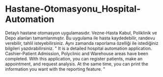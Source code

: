 # Hastane-Otomasyonu_Hospital-Automation
Detaylı hastane otomasyon uygulamasıdır. Vezne-Hasta Kabul, Poliklinik ve Depo alanları tamamlanmıştır. Bu uygulama ile hasta kaydedebilir, randevu verebilir, tahlil isteyebilirsiniz. Aynı zamanda raporlama özelliği ile istediğiniz bilgileri yazdırabilirsiniz. " It is a detailed hospital automation application. Cashier-Patient Admission, Polyclinic and Warehouse areas have been completed. With this application, you can register patients, make an appointment, and request analysis. At the same time, you can print the information you want with the reporting feature. "
